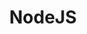---
layout: post
title: NodeJS
categories: [NodeJS]
description: 
keywords: NodeJS.md
mermaid: false
sequence: false
flow: false
mathjax: false
mindmap: false
mindmap2: false
---